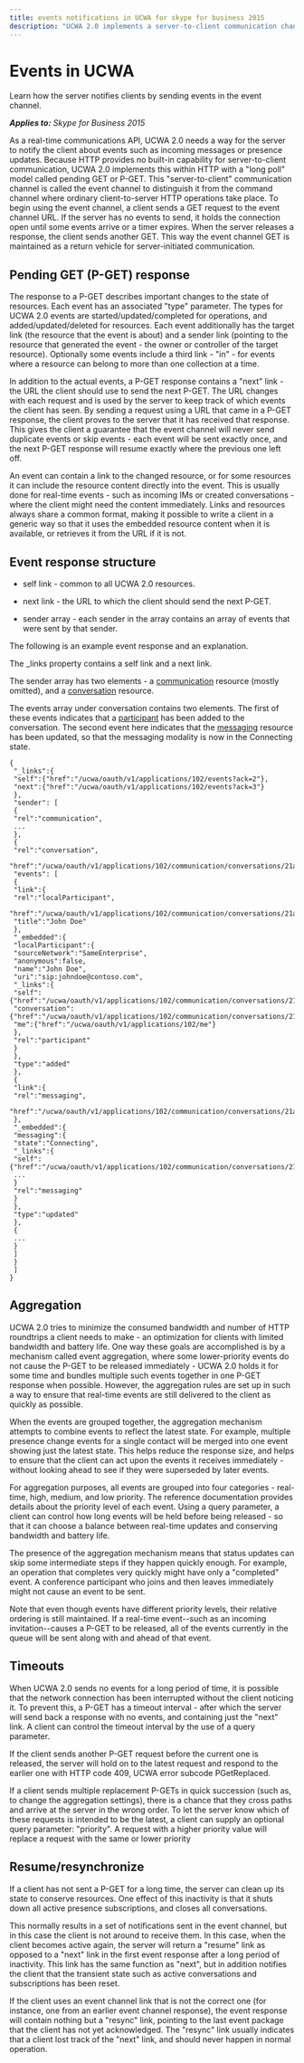 ```yaml
---
title: events notifications in UCWA for skype for business 2015
description: "UCWA 2.0 implements a server-to-client communication channel  within HTTP with a "long poll" model called pending GET or P-GET".
---
```

# Events in UCWA
Learn how the server notifies clients by sending events in the event channel.


 _**Applies to:** Skype for Business 2015_

As a real-time communications API, UCWA 2.0 needs a way for the server to notify the client about events such as incoming messages or presence updates. Because HTTP provides no built-in capability for server-to-client communication, UCWA 2.0 implements this within HTTP with a "long poll" model called pending GET or P-GET. This "server-to-client" communication channel is called the event channel to distinguish it from the command channel where ordinary client-to-server HTTP operations take place. 
To begin using the event channel, a client sends a GET request to the event channel URL. If the server has no events to send, it holds the connection open until some events arrive or a timer expires. When the server releases a response, the client sends another GET. This way the event channel GET is maintained as a return vehicle for server-initiated communication. 

## Pending GET (P-GET) response
<a name="sectionSection0"> </a>

The response to a P-GET describes important changes to the state of resources. Each event has an associated "type" parameter. The types for UCWA 2.0 events are started/updated/completed for operations, and added/updated/deleted for resources. Each event additionally has the target link (the resource that the event is about) and a sender link (pointing to the resource that generated the event - the owner or controller of the target resource). Optionally some events include a third link - "in" - for events where a resource can belong to more than one collection at a time. 

In addition to the actual events, a P-GET response contains a "next" link - the URL the client should use to send the next P-GET. The URL changes with each request and is used by the server to keep track of which events the client has seen. By sending a request using a URL that came in a P-GET response, the client proves to the server that it has received that response. This gives the client a guarantee that the event channel will never send duplicate events or skip events - each event will be sent exactly once, and the next P-GET response will resume exactly where the previous one left off. 

An event can contain a link to the changed resource, or for some resources it can include the resource content directly into the event. This is usually done for real-time events - such as incoming IMs or created conversations - where the client might need the content immediately. Links and resources always share a common format, making it possible to write a client in a generic way so that it uses the embedded resource content when it is available, or retrieves it from the URL if it is not. 


## Event response structure
<a name="sectionSection1"> </a>


- self link - common to all UCWA 2.0 resources.
 
- next link - the URL to which the client should send the next P-GET.
 
- sender array - each sender in the array contains an array of events that were sent by that sender.
 
The following is an example event response and an explanation. 

The _links property contains a self link and a next link.

The sender array has two elements - a [communication](communication_ref.md) resource (mostly omitted), and a [conversation](conversation_ref.md) resource.

The events array under conversation contains two elements. The first of these events indicates that a [participant](participant_ref.md) has been added to the conversation. The second event here indicates that the [messaging](messaging_ref.md) resource has been updated, so that the messaging modality is now in the Connecting state.




```
{
 "_links":{
 "self":{"href":"/ucwa/oauth/v1/applications/102/events?ack=2"},
 "next":{"href":"/ucwa/oauth/v1/applications/102/events?ack=3"}
 },
 "sender": [
 {
 "rel":"communication",
 ...
 },
 {
 "rel":"conversation",
 "href":"/ucwa/oauth/v1/applications/102/communication/conversations/21a1",
 "events": [
 {
 "link":{
 "rel":"localParticipant",
 "href":"/ucwa/oauth/v1/applications/102/communication/conversations/21a1/participants/johndoe@contoso.com",
 "title":"John Doe"
 },
 "_embedded":{
 "localParticipant":{
 "sourceNetwork":"SameEnterprise",
 "anonymous":false,
 "name":"John Doe",
 "uri":"sip:johndoe@contoso.com",
 "_links":{
 "self":{"href":"/ucwa/oauth/v1/applications/102/communication/conversations/21a1/participants/johndoe@contoso.com"},
 "conversation":{"href":"/ucwa/oauth/v1/applications/102/communication/conversations/21a1"},
 "me":{"href":"/ucwa/oauth/v1/applications/102/me"}
 },
 "rel":"participant"
 }
 },
 "type":"added"
 },
 {
 "link":{
 "rel":"messaging",
 "href":"/ucwa/oauth/v1/applications/102/communication/conversations/21a1/messaging"
 },
 "_embedded":{
 "messaging":{
 "state":"Connecting",
 "_links":{
 "self":{"href":"/ucwa/oauth/v1/applications/102/communication/conversations/21a1/messaging"},
 ...
 }
 "rel":"messaging"
 }
 },
 "type":"updated"
 },
 {
 ...
 }
 ]
 }
 ]
}

```


## Aggregation
<a name="sectionSection2"> </a>

UCWA 2.0 tries to minimize the consumed bandwidth and number of HTTP roundtrips a client needs to make - an optimization for clients with limited bandwidth and battery life. One way these goals are accomplished is by a mechanism called event aggregation, where some lower-priority events do not cause the P-GET to be released immediately - UCWA 2.0 holds it for some time and bundles multiple such events together in one P-GET response when possible. However, the aggregation rules are set up in such a way to ensure that real-time events are still delivered to the client as quickly as possible.

When the events are grouped together, the aggregation mechanism attempts to combine events to reflect the latest state. For example, multiple presence change events for a single contact will be merged into one event showing just the latest state. This helps reduce the response size, and helps to ensure that the client can act upon the events it receives immediately - without looking ahead to see if they were superseded by later events. 

For aggregation purposes, all events are grouped into four categories - real-time, high, medium, and low priority. The reference documentation provides details about the priority level of each event. Using a query parameter, a client can control how long events will be held before being released - so that it can choose a balance between real-time updates and conserving bandwidth and battery life. 

The presence of the aggregation mechanism means that status updates can skip some intermediate steps if they happen quickly enough. For example, an operation that completes very quickly might have only a "completed" event. A conference participant who joins and then leaves immediately might not cause an event to be sent.

Note that even though events have different priority levels, their relative ordering is still maintained. If a real-time event--such as an incoming invitation--causes a P-GET to be released, all of the events currently in the queue will be sent along with and ahead of that event. 


## Timeouts
<a name="sectionSection3"> </a>

When UCWA 2.0 sends no events for a long period of time, it is possible that the network connection has been interrupted without the client noticing it. To prevent this, a P-GET has a timeout interval - after which the server will send back a response with no events, and containing just the "next" link. A client can control the timeout interval by the use of a query parameter. 

If the client sends another P-GET request before the current one is released, the server will hold on to the latest request and respond to the earlier one with HTTP code 409, UCWA error subcode PGetReplaced.

If a client sends multiple replacement P-GETs in quick succession (such as, to change the aggregation settings), there is a chance that they cross paths and arrive at the server in the wrong order. To let the server know which of these requests is intended to be the latest, a client can supply an optional query parameter: "priority". A request with a higher priority value will replace a request with the same or lower priority


## Resume/resynchronize
<a name="sectionSection4"> </a>

If a client has not sent a P-GET for a long time, the server can clean up its state to conserve resources. One effect of this inactivity is that it shuts down all active presence subscriptions, and closes all conversations.

This normally results in a set of notifications sent in the event channel, but in this case the client is not around to receive them. In this case, when the client becomes active again, the server will return a "resume" link as opposed to a "next" link in the first event response after a long period of inactivity. This link has the same function as "next", but in addition notifies the client that the transient state such as active conversations and subscriptions has been reset. 

If the client uses an event channel link that is not the correct one (for instance, one from an earlier event channel response), the event response will contain nothing but a "resync" link, pointing to the last event package that the client has not yet acknowledged. The "resync" link usually indicates that a client lost track of the "next" link, and should never happen in normal operation.

